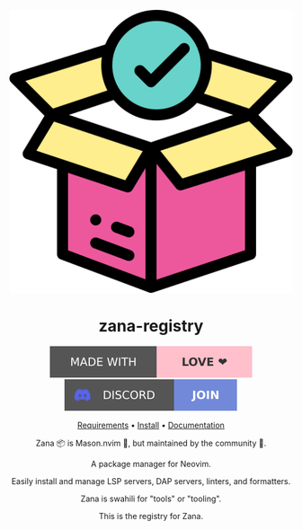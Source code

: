 <div align="center">

![Zana Logo](assets/logo.svg)

# zana-registry

[![Made with love](assets/badge-made-with-love.svg)](https://github.com/mistweaverco/zana-registry/graphs/contributors)
[![Discord](assets/badge-discord.svg)](https://getzana.net/discord)

[Requirements](#requirements) • [Install](#install) • [Documentation](https://neovim.getzana.net/)

<p></p>

Zana 📦 is Mason.nvim 🧱, but maintained by the community 🌈.

A package manager for Neovim.

Easily install and manage LSP servers, DAP servers, linters, and formatters.

Zana is swahili for "tools" or "tooling".

This is the registry for Zana.

<p></p>

</div>
